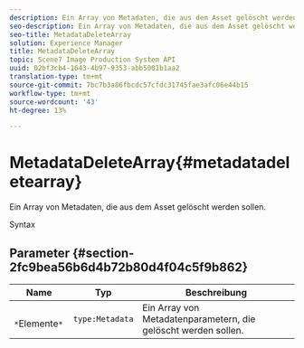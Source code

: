 ```yaml
---
description: Ein Array von Metadaten, die aus dem Asset gelöscht werden sollen.
seo-description: Ein Array von Metadaten, die aus dem Asset gelöscht werden sollen.
seo-title: MetadataDeleteArray
solution: Experience Manager
title: MetadataDeleteArray
topic: Scene7 Image Production System API
uuid: 02bf3cb4-1643-4b97-9353-abb5001b1aa2
translation-type: tm+mt
source-git-commit: 7bc7b3a86fbcdc57cfdc31745fae3afc06e44b15
workflow-type: tm+mt
source-wordcount: '43'
ht-degree: 13%

---
```



# MetadataDeleteArray{#metadatadeletearray}

Ein Array von Metadaten, die aus dem Asset gelöscht werden sollen.

Syntax

## Parameter {#section-2fc9bea56b6d4b72b80d4f04c5f9b862}

| Name | Typ | Beschreibung |
|---|---|---|
| ` *`Elemente`*` | `type:Metadata` | Ein Array von Metadatenparametern, die gelöscht werden sollen. |


